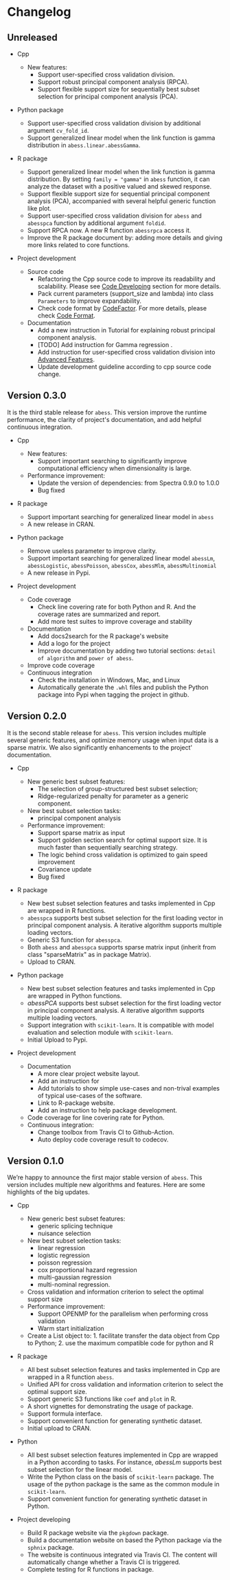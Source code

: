 # Changelog

## Unreleased

* Cpp
  * New features: 
    * Support user-specified cross validation division.
    * Support robust principal component analysis (RPCA).
    * Support flexible support size for sequentially best subset selection for principal component analysis (PCA). 

* Python package
  * Support user-specified cross validation division by additional argument `cv_fold_id`. 
  * Support generalized linear model when the link function is gamma distribution in `abess.linear.abessGamma`.

* R package
  * Support generalized linear model when the link function is gamma distribution. 
  By setting `family = "gamma"` in `abess` function, it can analyze the dataset with a positive valued and skewed response. 
  * Support flexible support size for sequential principal component analysis (PCA), accompanied with several helpful generic function like plot. 
  * Support user-specified cross validation division for `abess` and `abesspca` function by additional argument `foldid`. 
  * Support RPCA now. A new R function `abessrpca` access it.
  * Improve the R package document by: adding more details and giving more links related to core functions.  

* Project development
  * Source code
    * Refactoring the Cpp source code to improve its readability and scalability. Please see [Code Developing](https://abess.readthedocs.io/en/latest/Contributing/CodeDeveloping.html) section for more details. 
    * Pack current parameters (support\_size and lambda) into class `Parameters` to improve expandability.
    * Check code format by [CodeFactor](https://www.codefactor.io/repository/github/abess-team/abess). For more details, please check [Code Format](https://abess.readthedocs.io/en/latest/Contributing/Formatting.html).
  * Documentation
    * Add a new instruction in Tutorial for explaining robust principal component analysis. 
    * [TODO] Add instruction for Gamma regression .
    * Add instruction for user-specified cross validation division into [Advanced Features](https://abess.readthedocs.io/en/latest/Tutorial/advanced_features.html).
    * Update development guideline according to cpp source code change.

## Version 0.3.0    

It is the third stable release for `abess`. This version improve the runtime performance, the clarity of project's documentation, and add helpful continuous integration.

* Cpp
  * New features:
    * Support important searching to significantly improve computational efficiency when dimensionality is large.
  * Performance improvement:
    * Update the version of dependencies: from Spectra 0.9.0 to 1.0.0
    * Bug fixed

* R package
  * Support important searching for generalized linear model in `abess`
  * A new release in CRAN.

* Python package
  * Remove useless parameter to improve clarity. 
  * Support important searching for generalized linear model `abessLm`, `abessLogistic`, `abessPoisson`, `abessCox`, `abessMlm`, `abessMultinomial`
  * A new release in Pypi.

* Project development
  * Code coverage
    * Check line covering rate for both Python and R. And the coverage rates are summarized and report. 
    * Add more test suites to improve coverage and stability
  * Documentation
    * Add docs2search for the R package's website
    * Add a logo for the project
    * Improve documentation by adding two tutorial sections: ``detail of algorithm`` and ``power of abess``.
  * Improve code coverage
  * Continuous integration
    * Check the installation in Windows, Mac, and Linux
    * Automatically generate the `.whl` files and publish the Python package into Pypi when tagging the project in github.

## Version 0.2.0

It is the second stable release for `abess`. This version includes multiple several generic features, and optimize memory usage when input data is a sparse matrix. 
We also significantly enhancements to the project' documentation. 

* Cpp
  * New generic best subset features:
    * The selection of group-structured best subset selection;
    * Ridge-regularized penalty for parameter as a generic component. 
  * New best subset selection tasks: 
    * principal component analysis 
  * Performance improvement:
    * Support sparse matrix as input
    * Support golden section search for optimal support size. It is much faster than sequentially searching strategy. 
    * The logic behind cross validation is optimized to gain speed improvement
    * Covariance update
    * Bug fixed

* R package
  * New best subset selection features and tasks implemented in Cpp are wrapped in R functions.
  * `abesspca` supports best subset selection for the first loading vector in principal component analysis. A iterative algorithm supports multiple loading vectors. 
  * Generic S3 function for `abesspca`.
  * Both `abess` and `abesspca` supports sparse matrix input (inherit from class "sparseMatrix" as in package Matrix).
  * Upload to CRAN.

* Python package
  * New best subset selection features and tasks implemented in Cpp are wrapped in Python functions.
  * *abessPCA* supports best subset selection for the first loading vector in principal component analysis. A iterative algorithm supports multiple loading vectors. 
  * Support integration with `scikit-learn`. It is compatible with model evaluation and selection module with `scikit-learn`. 
  * Initial Upload to Pypi.

* Project development
  * Documentation
    * A more clear project website layout.
    * Add an instruction for 
    * Add tutorials to show simple use-cases and non-trival examples of typical use-cases of the software. 
    * Link to R-package website.
    * Add an instruction to help package development. 
  * Code coverage for line covering rate for Python.
  * Continuous integration: 
    * Change toolbox from Travis CI to Github-Action. 
    * Auto deploy code coverage result to codecov. 

## Version 0.1.0

We’re happy to announce the first major stable version of `abess`. This version includes multiple new algorithms and features. Here are some highlights of the big updates.

* Cpp
  * New generic best subset features:
    * generic splicing technique
    * nuisance selection
  * New best subset selection tasks: 
    * linear regression
    * logistic regression
    * poisson regression
    * cox proportional hazard regression
    * multi-gaussian regression
    * multi-nominal regression. 
  * Cross validation and information criterion to select the optimal support size
  * Performance improvement:
    * Support OPENMP for the parallelism when performing cross validation
    * Warm start initialization
  * Create a List object to: 1. facilitate transfer the data object from Cpp to Python; 2. use the maximum compatible code for python and R

* R package
  * All best subset selection features and tasks implemented in Cpp are wrapped in a R function `abess`.
  * Unified API for cross validation and information criterion to select the optimal support size.
  * Support generic S3 functions like `coef` and `plot` in R.
  * A short vignettes for demonstrating the usage of package.
  * Support formula interface. 
  * Support convenient function for generating synthetic dataset.
  * Initial upload to CRAN.

* Python 
  * All best subset selection features implemented in Cpp are wrapped in a Python according to tasks. For instance, *abessLm* supports best subset selection for the linear model.
  * Write the Python class on the basis of `scikit-learn` package. The usage of the python package is the same as the common module in `scikit-learn`.
  * Support convenient function for generating synthetic dataset in Python.

* Project developing
  * Build R package website via the `pkgdown` package. 
  * Build a documentation website on based the Python package via the `sphnix` package.
  * The website is continuous integrated via Travis CI. The content will automatically change whether a Travis CI is triggered.
  * Complete testing for R functions in package.
